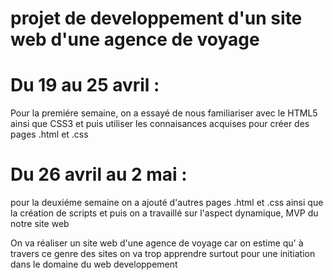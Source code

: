 


#  projet de developpement d'un site web d'une agence de voyage 


# Du 19 au 25 avril :
Pour la premiére semaine, on a essayé de nous familiariser avec le HTML5 ainsi que CSS3 et puis utiliser les connaisances acquises pour créer des pages .html et .css

# Du 26 avril au 2 mai :  
pour la deuxiéme semaine on a ajouté d'autres  pages .html et .css  ainsi que la création de scripts et puis on a  travaillé sur l'aspect dynamique, MVP du notre site web

On va  réaliser un site web d'une agence de voyage car on estime   qu' à travers ce genre des sites on va trop apprendre  surtout pour une initiation dans le domaine du web developpement
